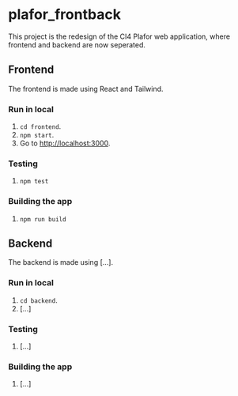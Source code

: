 # plafor_frontback

This project is the redesign of the CI4 Plafor web application, where frontend and backend are now seperated.

## Frontend

The frontend is made using React and Tailwind.

### Run in local

1. `cd frontend`.
2. `npm start`.
3. Go to [http://localhost:3000](http://localhost:3000).

### Testing

1. `npm test`

### Building the app

1. `npm run build`

## Backend

The backend is made using [...].

### Run in local

1. `cd backend`.
2. [...]

### Testing

1. [...]

### Building the app

1. [...]